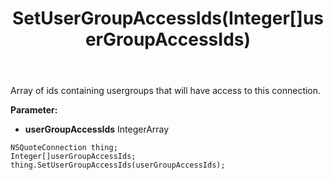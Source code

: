 ﻿---
uid: crmscript_ref_NSQuoteConnection_SetUserGroupAccessIds
title: SetUserGroupAccessIds(Integer[]userGroupAccessIds)
intellisense: NSQuoteConnection.SetUserGroupAccessIds
keywords: NSQuoteConnection, GetUserGroupAccessIds
so.topic: reference
---

Array of ids containing usergroups that will have access to this connection.

**Parameter:** 
 - **userGroupAccessIds** IntegerArray

```crmscript
NSQuoteConnection thing;
Integer[]userGroupAccessIds;
thing.SetUserGroupAccessIds(userGroupAccessIds);
```


